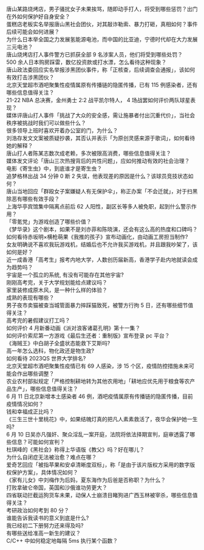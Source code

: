唐山某路烧烤店，男子骚扰女子未果挨骂，随即动手打人，将受到哪些惩罚？出门在外如何保护好自身安全？  
蛋糕店老板实名举报唐山黑社会团伙，对其敲诈勒索、暴力打砸，真相如何？事件后续可能会如何进展？  
为什么日本举全国之力发展氢能源电池，而中国的比亚迪，宁德时代却在大力发展三元电池？  
唐山烧烤店打人事件警方已抓获全部 9 名涉案人员，他们将受到哪些处罚？  
500 余人日本购房踩雷，数亿投资款或打水漂，怎么看待这种现象？  
唐山政法委回应实名举报涉黑团伙事件，称「正核查，后续调查会通报」，该如何有效打击涉黑团伙？  
北京天堂超市酒吧聚集性疫情属原有传播链的隐匿传播，已有 115 例感染者，还有哪些信息值得关注？  
21-22 NBA 总决赛，金州勇士 2:2 战平凯尔特人， 4 场战罢如何评价两队球星表现？  
媒体评唐山打人事件「挑战了大众的安全感，需让施暴者付出沉重代价」，当社会秩序被挑战时我们可以做些什么？  
很多领导上班时喜欢开着办公室的门，为什么？  
刘浩存发文文案被质疑抄袭，其否认并表示「为原创灵感来源于歌词」，如何看待她的解释？  
唐山打人者陈某志数次成老赖，多次被限高消费，哪些信息值得关注？  
媒体发文评论「唐山三次热搜背后的共性问题」，应如何推动有效的社会治理？  
电影《寄生虫》中，到底谁才是寄生虫？  
追梦格林出战 34 分钟 0 断 2 失误，他表现差的原因是什么？该球员竞技状态如何？  
唐山当地回应「群殴女子案嫌疑人有无保护伞」，称正办案「不会迁就」，对于扫黑除恶有哪些有效手段？  
上海华亭宾馆集中隔离点前后 62 人阳性，副区长等多人被免职，起到什么警示作用？  
「零氪党」为游戏创造了哪些价值？  
《梦华录》这个剧本，如果不是刘亦菲和陈晓演，还会有这么高的热度和口碑吗？  
如何看待赤坂明×横枪萌果《我推的孩子》宣布动画化，由动画工房担当制作?  
女友明确说不喜欢我玩游戏机，结婚后也不允许我买游戏机，并且跟我吵架了，该如何是好？  
近一成香港「高考生」报考内地大学，人数创历届新高，香港学子赴内地就读会成为趋势吗？  
宇宙是一个孤立的系统, 有没有可能存在其他宇宙?  
刚刚高考完，关于大学规划能给点建议吗？  
家里装修成原木风，是一种什么样的体验？  
成熟的表现有哪些？  
男子夜市卖猫被查当城管面暴力摔踩猫致死，被警方行拘 5 日，还有哪些细节值得关注？  
高考完的暑假建议打工吗？  
如何评价 4 月新番动画《派对浪客诸葛孔明》第十一集？  
如何评价索尼第一方游戏《最后生还者：重制版》宣布登录 pc 平台？  
《海贼王》中白胡子全盛状态能救下艾斯吗?  
高一年怎么选科，物化政还是物生政?  
如何看待 2023QS 世界大学排名?  
北京天堂超市酒吧聚集性疫情已有 69 人感染，涉 15 个区，疫情防控措施未来可能会作出哪些调整？  
农业农村部拟规定「严格控制耕地转为其他农用地」「耕地应优先用于粮食等农产品生产」，哪些信息值得关注？  
6 月 11 日北京新增本土感染者 46 例，酒吧疫情属原有传播链的隐匿传播，目前疫情情况如何？  
钱和幸福成正比吗？  
《三生三世十里桃花》中，如果结魄灯真的把凡人素素救活了，夜华会保护她一生吗?  
6 月 10 日吴亦凡强奸、聚众淫乱一案开庭，法院将依法择期宣判，庭审透露了哪些信息？可能如何宣判？  
杜琪峰的《黑社会》称得上华语版《教父》吗？好在哪儿？  
为什么自闭症无法被治愈？难点在哪？  
爱奇艺回应「被指苹果和安卓清晰度双标」，称「是由于该片版权方采用的数字版权保护方案」，具体情况如何？  
《家有儿女》中刘梅作为后妈，夏东海作为后爸是否称职？为什么？  
打败拿破仑帝国，英国和沙俄谁功劳更大？  
四省联动拦截运狗货车未果，动保人士崩溃目睹狗进广西玉林被宰杀，哪些信息值得关注？  
考研政治如何考到 80 分？  
谁能告诉我读书的意义到底是什么?  
我已经初二下册努力还来得及吗?  
有哪些送给准高一新生的建议？  
C/C++ 中如何稳定地每隔 5ms 执行某个函数？  
